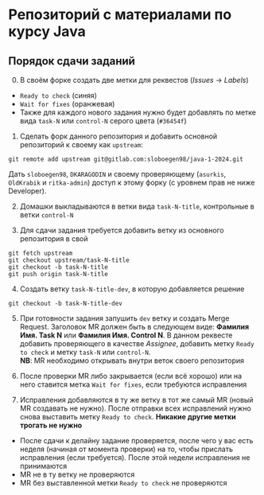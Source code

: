 # Репозиторий с материалами по курсу Java

## Порядок сдачи заданий

0. В своём форке создать две метки для реквестов (_Issues_ -> _Labels_)
- `Ready to check` (синяя)
- `Wait for fixes` (оранжевая)
- Также для каждого нового задания нужно будет добавлять по метке вида `task-N` или `control-N` серого цвета (`#36454f`)

1. Сделать форк данного репозитория и добавить основной репозиторий к своему как `upstream`:

```
git remote add upstream git@gitlab.com:sloboegen98/java-1-2024.git
```

Дать `sloboegen98`, `DKARAGODIN` и своему проверяющему (`asurkis`, `OldKrabik` и `ritka-admin`) доступ к этому форку (с уровнем прав не ниже Developer).

2. Домашки выкладываются в ветки вида `task-N-title`, контрольные в ветки `control-N`

3. Для сдачи задания требуется добавить ветку из основного репозитория в свой

```
git fetch upstream
git checkout upstream/task-N-title
git checkout -b task-N-title
git push origin task-N-title
```

4. Создать ветку `task-N-title-dev`, в которую добавляется решение

```
git checkout -b task-N-title-dev
```

5. При готовности задания запушить `dev` ветку и создать Merge Request.
   Заголовок MR должен быть в следующем виде: **Фамилия Имя. Task N** или **Фамилия Имя. Control N**.
   В данном реквесте добавить проверяющего в качестве _Assignee_, добавить метку `Ready to check` и метку `task-N` или `control-N`.  
   **NB**: MR необходимо открывать внутри веток своего репозитория

6. После проверки MR либо закрывается (если всё хорошо) или на него ставится метка `Wait for fixes`, если требуются исправления

7. Исправления добавляются в ту же ветку в тот же самый MR (новый MR создавать не нужно). После отправки всех исправлений нужно снова выставить метку `Ready to check`. **Никакие другие метки трогать не нужно**

- После сдачи к делайну задание проверяется, после чего у вас есть неделя (начиная от момента проверки) на то, чтобы прислать исправления (если требуется). После этой недели исправления не принимаются
- MR не в ту ветку не проверяются
- MR без выставленной метки `Ready to check` не проверяются
